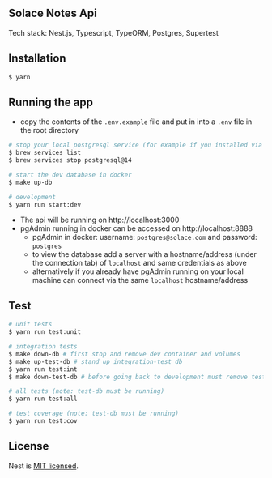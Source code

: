 ## Solace Notes Api

Tech stack: Nest.js, Typescript, TypeORM, Postgres, Supertest 

## Installation

```bash
$ yarn
```

## Running the app

- copy the contents of the `.env.example` file and put in into a `.env` file in the root directory

```bash
# stop your local postgresql service (for example if you installed via homebrew)
$ brew services list 
$ brew services stop postgresql@14 

# start the dev database in docker
$ make up-db

# development
$ yarn run start:dev
```

- The api will be running on http://localhost:3000
- pgAdmin running in docker can be accessed on http://localhost:8888 
  - pgAdmin in docker: username: `postgres@solace.com` and password: `postgres` 
  - to view the database add a server with a hostname/address (under the connection tab) of `localhost` and same credentials as above
  - alternatively if you already have pgAdmin running on your local machine can connect via the same `localhost` hostname/address

## Test
```bash
# unit tests
$ yarn run test:unit

# integration tests
$ make down-db # first stop and remove dev container and volumes
$ make up-test-db # stand up integration-test db
$ yarn run test:int
$ make down-test-db # before going back to development must remove test-db and volumes

# all tests (note: test-db must be running)
$ yarn run test:all

# test coverage (note: test-db must be running)
$ yarn run test:cov
```

## License

Nest is [MIT licensed](LICENSE).
